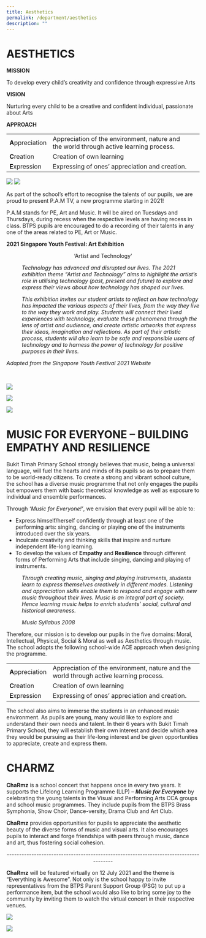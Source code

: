 ```yaml
---
title: Aesthetics
permalink: /department/aesthetics
description: ""
---
```

# AESTHETICS
**MISSION**

To develop every child’s creativity and confidence through expressive Arts

**VISION**

Nurturing every child to be a creative and confident individual, passionate about Arts

**APPROACH**


|  |  |  |
|---|---|---|
| **A**ppreciation | Appreciation of the environment, nature and the world through active learning process. |
| **C**reation | Creation of own learning |
| **E**xpression | Expressing of ones’ appreciation and creation. |



![](/images/Slide1.jpeg)
![](/images/Slide2.jpeg)

As part of the school’s effort to recognise the talents of our pupils, we are proud to present P.A.M TV, a new programme starting in 2021!

P.A.M stands for PE, Art and Music. It will be aired on Tuesdays and Thursdays, during recess when the respective levels are having recess in class. BTPS pupils are encouraged to do a recording of their talents in any one of the areas related to PE, Art or Music.


**2021 Singapore Youth Festival: Art Exhibition**


<center>‘Art<strong>i</strong>st and Technology’</center>

<p class="tab"><em>Technology has advanced and disrupted our lives. The 2021 exhibition theme “Artist and Technology” aims to highlight the artist’s role in utilising technology (past, present and future) to explore and express their views about how technology has shaped our lives.</em></p>

<p class="tab"><em>This exhibition invites our student artists to reflect on how technology has impacted the various aspects of their lives, from the way they live to the way they work and play. Students will connect their lived experiences with technology, evaluate these phenomena through the lens of artist and audience, and create artistic artworks that express their ideas, imagination and reflections. As part of their artistic process, students will also learn to be safe and responsible users of technology and to harness the power of technology for positive purposes in their lives.</em></p>

<em>Adapted from the Singapore Youth Festival 2021 Website</em>


<br>

![](/images/SYF%20Art%20Category%20A.jpeg)

![](/images/SYF%20Art%20Category%20B.jpeg)

![](/images/SYF%20Art%20Category%20C.jpeg)


# MUSIC FOR EVERYONE – BUILDING EMPATHY AND RESILIENCE
Bukit Timah Primary School strongly believes that music, being a universal language, will fuel the hearts and minds of its pupils so as to prepare them to be world-ready citizens.  To create a strong and vibrant school culture, the school has a diverse music programme that not only engages the pupils but empowers them with basic theoretical knowledge as well as exposure to individual and ensemble performances. 

Through *‘Music for Everyone!’*, we envision that every pupil will be able to:

*  Express himself/herself confidently through at least one of the performing arts: singing, dancing or playing one of the instruments introduced over the six years.
*  Inculcate creativity and thinking skills that inspire and nurture independent life-long learning.   
* To develop the values of **Empathy** and **Resilience** through different forms of Performing Arts    that  include singing, dancing and playing of instruments.

<style type="text/css">
<!--
 .tab { margin-left: 40px; }
-->
</style>

<p class="tab"><em>Through creating music, singing and playing instruments, students learn to express themselves creatively in different modes. Listening and appreciation skills enable them to respond and engage with new music throughout their lives. Music is an integral part of society. Hence learning music helps to enrich students&rsquo; social, cultural and historical awareness.</em></p>

<p class="tab"><em>Music Syllabus 2008</em></p>

Therefore, our mission is to develop our pupils in the five domains: Moral, Intellectual, Physical, Social & Moral as well as Aesthetics through music.  The school adopts the following school-wide ACE approach when designing the programme.



|  |  |
|---|---|
| **A**ppreciation | Appreciation of the environment, nature and the world through active learning process. |
| **C**reation | Creation of own learning |
| **E**xpression | Expressing of ones’ appreciation and creation. |



The school also aims to immerse the students in an enhanced music environment.  As pupils are young, many would like to explore and understand their own needs and talent. In their 6 years with Bukit Timah Primary School, they will establish their own interest and decide which area they would be pursuing as their life-long interest and be given opportunities to appreciate, create and express them.

# CHARMZ
**ChaRmz** is a school concert that happens once in every two years. It supports the Lifelong Learning Programme (LLP) – ***Music for Everyone*** by celebrating the young talents in the Visual and Performing Arts CCA groups and school music programmes. They include pupils from the BTPS Brass Symphonia, Show Choir, Dance-versity, Drama Club and Art Club.

**ChaRmz** provides opportunities for pupils to appreciate the aesthetic beauty of the diverse forms of music and visual arts. It also encourages pupils to interact and forge friendships with peers through music, dance and art, thus fostering social cohesion.

<center> -------------------------------------------------------------------------------------- </center>


**ChaRmz** will be featured virtually on 12 July 2021 and the theme is “Everything is Awesome”. Not only is the school happy to invite representatives from the BTPS Parent Support Group (PSG) to put up a performance item, but the school would also like to bring some joy to the community by inviting them to watch the virtual concert in their respective venues.

![](/images/ChaRmz%20e-Poster.jpeg)

![](/images/ChaRmz%20Programme.jpeg)